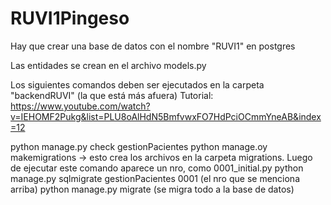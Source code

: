 # RUVI1Pingeso

Hay que crear una base de datos con el nombre "RUVI1" en postgres

Las entidades se crean en el archivo models.py

Los siguientes comandos deben ser ejecutados en la carpeta "backendRUVI" (la que está más afuera)
Tutorial: https://www.youtube.com/watch?v=IEHOMF2Pukg&list=PLU8oAlHdN5BmfvwxFO7HdPciOCmmYneAB&index=12

python manage.py check gestionPacientes
python manage.oy makemigrations  -> esto crea los archivos en la carpeta migrations. Luego de ejecutar este comando aparece un nro, como 0001_initial.py
python manage.py sqlmigrate gestionPacientes 0001  (el nro que se menciona arriba)
python manage.py migrate  (se migra todo a la base de datos)